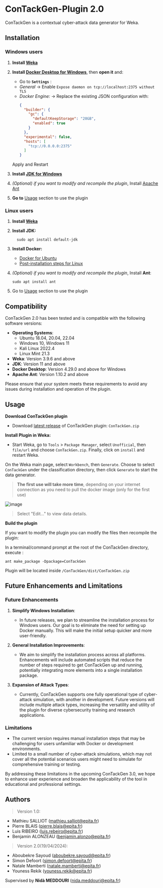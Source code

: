 # ConTackGen-Plugin 2.0
ConTackGen is a contextual cyber-attack data generator for Weka.

## Installation

### Windows users

1. **Install [Weka](https://waikato.github.io/weka-wiki/downloading_weka/)**

2. **Install [Docker Desktop for Windows](https://docs.docker.com/desktop/install/windows-install/)**, then **open it** and:
   - Go to **`Settings`** : 
   - *General* -> Enable ``Expose daemon on tcp://localhost:2375 without TLS``
   - *Docker Engine:* -> Replace the existing JSON configuration with:
     ```json
     {
       "builder": {
         "gc": {
           "defaultKeepStorage": "20GB",
           "enabled": true
         }
       },
       "experimental": false,
       "hosts": [
         "tcp://0.0.0.0:2375"
       ]
     }
     ```
    Apply and Restart

3. **Install [JDK for Windows](https://www.oracle.com/java/technologies/downloads/#jdk22-windows)**

4. *(Optional) if you want to modify and recompile the plugin*, Install [Apache Ant](https://ant.apache.org/manual/install.html)

5. **Go to** [Usage](#usage) section to use the plugin

### Linux users

1. **Install [Weka](https://waikato.github.io/weka-wiki/downloading_weka/)**

2. **Install JDK:**
   ```
     sudo apt install default-jdk
   ```
3. **Install Docker:**
   - [Docker for Ubuntu](https://docs.docker.com/engine/install/ubuntu/)
   - [Post-installation steps for Linux](https://docs.docker.com/engine/install/linux-postinstall/)

4. *(Optional) if you want to modify and recompile the plugin*, Install **Ant**:
   ```
   sudo apt install ant
   ```

5. Go to [Usage](#usage) section to use the plugin

## Compatibility

ConTackGen 2.0 has been tested and is compatible with the following software versions:
- **Operating Systems**:
  - Ubuntu 18.04, 20.04, 22.04
  - Windows 10, Windows 11
  - Kali Linux 2022.4 
  - Linux Mint 21.3
- **Weka**: Version 3.9.6 and above
- **JDK**: Version 11 and above
- **Docker Desktop**: Version 4.29.0 and above for Windows
- **Apache Ant**: Version 1.10.2 and above

Please ensure that your system meets these requirements to avoid any issues during installation and operation of the plugin.

## Usage
**Download ConTackGen plugin**
- Download [latest release](https://github.com/HyperLan-git/ConTackGen-Plugin/releases) of ConTackGen plugin: `ConTackGen.zip`


**Install Plugin in Weka:**

   - Start Weka, go to `Tools` > `Package Manager`, select `Unofficial`, then `file/url` and choose `ConTackGen.zip`. Finally, click on `install` and restart Weka.

On the Weka main page, select `Workbench`, then `Generate`. Choose to select `ConTackGen` under the classification directory, then click `Generate` to start the data generator.
> **The first use will take more time**, depending on your internet connection as you need to pull the docker image (only for the first use)

![image](https://github.com/HyperLan-git/ConTackGen-Plugin/assets/60754866/0872381e-9ca9-4ccd-839f-06ae546c2bde)
> Select "Edit..." to view data details.

**Build the plugin**

If you want to modify the plugin you can modify the files then recompile the plugin:

In a terminal/command prompt at the root of the ConTackGen directory, execute :
```
ant make_package -Dpackage=ConTackGen
```
Plugin will be located inside `/ConTackGen/dist/ConTackGen.zip`

## Future Enhancements and Limitations

### Future Enhancements
1. **Simplify Windows Installation**:
   - In future releases, we plan to streamline the installation process for Windows users. Our goal is to eliminate the need for setting up Docker manually. This will make the initial setup quicker and more user-friendly.

2. **General Installation Improvements**:
   - We aim to simplify the installation process across all platforms. Enhancements will include automated scripts that reduce the number of steps required to get ConTackGen up and running, potentially integrating more elements into a single installation package.

3. **Expansion of Attack Types**:
   - Currently, ConTackGen supports one fully operational type of cyber-attack simulation, with another in development. Future versions will include multiple attack types, increasing the versatility and utility of the plugin for diverse cybersecurity training and research applications.

### Limitations
- The current version requires manual installation steps that may be challenging for users unfamiliar with Docker or development environments.
- Limited to a small number of cyber-attack simulations, which may not cover all the potential scenarios users might need to simulate for comprehensive training or testing.

By addressing these limitations in the upcoming ConTackGen 3.0, we hope to enhance user experience and broaden the applicability of the tool in educational and professional settings.

## Authors
> Version 1.0:
- Mathieu SALLIOT (mathieu.salliot@epita.fr)
- Pierre BLAIS (pierre.blais@epita.fr)
- Luis RIBEIRO (luis.rebeiro@epita.fr)
- Benjamin ALONZEAU (benjamin.alonzo@epita.fr)

> Version 2.0(19/04/2024):
- Aboubekre Sayoud (aboubekre.sayoud@epita.fr)
- Simon Defoort (simon.defoort@epita.fr)
- Natale Mamberti (natale.mamberti@epita.fr)
- Youness Rekik (youness.rekik@epita.fr)

Supervised by **Nidà MEDDOURI** (nida.meddouri@epita.fr)
